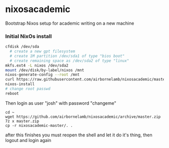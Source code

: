 # nixosacademic
Bootstrap Nixos setup for academic writing on a new machine

### Initial NixOs install

```bash
cfdisk /dev/sda
  # create a new gpt filesystem
  # create 1M partition /dev/sda1 of type "bios boot"
  # create remaining space as /dev/sda2 of type "linux"
mkfs.ext4 -L nixos /dev/sda2
mount /dev/disk/by-label/nixos /mnt
nixos-generate-config --root /mnt
curl https://raw.githubusercontent.com/airbornelamb/nixosacademic/master/configuration.nix -o /mnt/etc/nixos/configuration.nix
nixos-install
# change root passwd
reboot
```

Then login as user "josh" with password "changeme"

```
cd ~
wget https://github.com/airbornelamb/nixosacademic/archive/master.zip
7z x master.zip
cp -r nixosacademic-master/. .
```

after this finishes you must reopen the shell and let it do it's thing, then logout and login again
